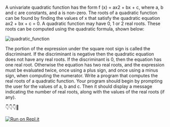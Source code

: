 A univariate quadratic function has the form f (x) = ax2 + bx + c, where a, b and c are constants, and a is non-zero. The roots of a quadratic function can be found by finding the values of x that satisfy the quadratic equation ax2 + bx + c = 0. A quadratic function may have 0, 1 or 2 real roots. These roots can be computed using
the quadratic formula, shown below:

![quadratic_function](https://wikimedia.org/api/rest_v1/media/math/render/svg/0c53ac8f6472818916207ebf8ff1c9b071b1f44f)


The portion of the expression under the square root sign is called the discriminant. If the discriminant is negative then the quadratic equation does not have any real roots. If the discriminant is 0, then the equation has one real root. Otherwise the equation has two real roots, and the expression must be evaluated twice, once using a plus sign, and once using a minus sign, when computing the numerator.
Write a program that computes the real roots of a quadratic function. Your program should begin by prompting the user for the values of a, b and c. Then it should display a message indicating the number of real roots, along with the values of the real roots (if any).

👇👇👇🤙

[![Run on Repl.it](https://repl.it/badge/github/isennkubilay/Roots_of_a_Quadratic_Function)](https://repl.it/github/isennkubilay/Roots_of_a_Quadratic_Function)

